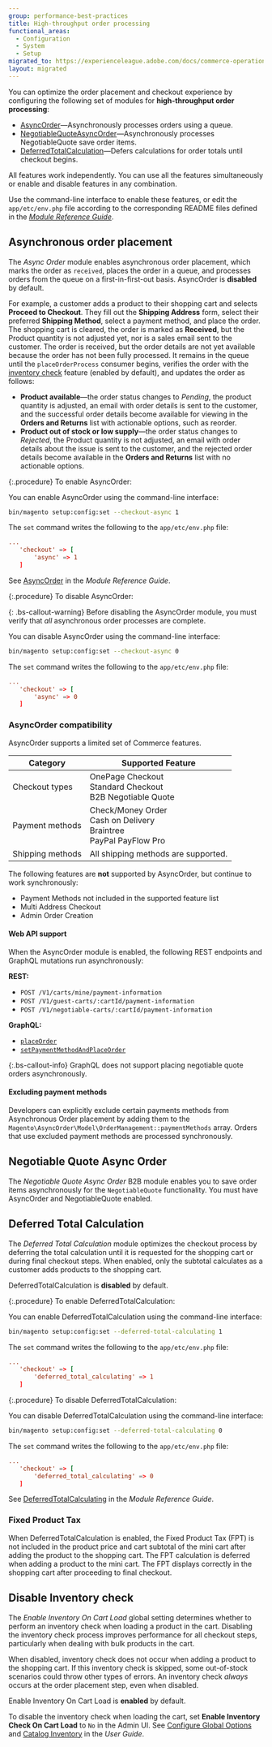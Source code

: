 ```yaml
---
group: performance-best-practices
title: High-throughput order processing
functional_areas:
  - Configuration
  - System
  - Setup
migrated_to: https://experienceleague.adobe.com/docs/commerce-operations/performance-best-practices/high-throughput-order-processing.html
layout: migrated
---
```


You can optimize the order placement and checkout experience by configuring the following set of modules for **high-throughput order processing**:

-  [AsyncOrder](#asynchronous-order-placement)—Asynchronously processes orders using a queue.
-  [NegotiableQuoteAsyncOrder](#negotiable-quote-asyn-order)—Asynchronously processes NegotiableQuote save order items.
-  [DeferredTotalCalculation](#deferred-total-calculation)—Defers calculations for order totals until checkout begins.

All features work independently. You can use all the features simultaneously or enable and disable features in any combination.

Use the command-line interface to enable these features, or edit the `app/etc/env.php` file according to the corresponding README files defined in the [_Module Reference Guide_][mrg].

## Asynchronous order placement

The _Async Order_ module enables asynchronous order placement, which marks the order as `received`, places the order in a queue, and processes orders from the queue on a first-in-first-out basis. AsyncOrder is **disabled** by default.

For example, a customer adds a product to their shopping cart and selects **Proceed to Checkout**. They fill out the **Shipping Address** form, select their preferred **Shipping Method**, select a payment method, and place the order. The shopping cart is cleared, the order is marked as **Received**, but the Product quantity is not adjusted yet, nor is a sales email sent to the customer. The order is received, but the order details are not yet available because the order has not been fully processed. It remains in the queue until the `placeOrderProcess` consumer begins, verifies the order with the [inventory check](#inventory-check) feature (enabled by default), and updates the order as follows:

-  **Product available**—the order status changes to _Pending_, the product quantity is adjusted, an email with order details is sent to the customer, and the successful order details become available for viewing in the **Orders and Returns** list with actionable options, such as reorder.
-  **Product out of stock or low supply**—the order status changes to _Rejected_, the Product quantity is not adjusted, an email with order details about the issue is sent to the customer, and the rejected order details become available in the **Orders and Returns** list with no actionable options.

{:.procedure}
To enable AsyncOrder:

You can enable AsyncOrder using the command-line interface:

```bash
bin/magento setup:config:set --checkout-async 1
```

The `set` command writes the following to the `app/etc/env.php` file:

```conf
...
   'checkout' => [
       'async' => 1
   ]
```

See [AsyncOrder][] in the _Module Reference Guide_.

{:.procedure}
To disable AsyncOrder:

{: .bs-callout-warning}
Before disabling the AsyncOrder module, you must verify that _all_ asynchronous order processes are complete.

You can disable AsyncOrder using the command-line interface:

```bash
bin/magento setup:config:set --checkout-async 0
```

The `set` command writes the following to the `app/etc/env.php` file:

```conf
...
   'checkout' => [
       'async' => 0
   ]
```

### AsyncOrder compatibility

AsyncOrder supports a limited set of Commerce features.

Category         | Supported Feature
---------------- | -----------------------
Checkout types   | OnePage Checkout<br>Standard Checkout<br>B2B Negotiable Quote
Payment methods  | Check/Money Order<br>Cash on Delivery<br>Braintree<br>PayPal PayFlow Pro
Shipping methods | All shipping methods are supported.

The following features are **not** supported by AsyncOrder, but continue to work synchronously:

-  Payment Methods not included in the supported feature list
-  Multi Address Checkout
-  Admin Order Creation

#### Web API support

When the AsyncOrder module is enabled, the following REST endpoints and GraphQL mutations run asynchronously:

**REST:**

-  `POST /V1/carts/mine/payment-information`
-  `POST /V1/guest-carts/:cartId/payment-information`
-  `POST /V1/negotiable-carts/:cartId/payment-information`

**GraphQL:**

-  [`placeOrder`]({{page.baseurl}}/graphql/mutations/place-order.html)
-  [`setPaymentMethodAndPlaceOrder`]({{page.baseurl}}/graphql/mutations/set-payment-place-order.html)

{:.bs-callout-info}
GraphQL does not support placing negotiable quote orders asynchronously.

#### Excluding payment methods

Developers can explicitly exclude certain payments methods from Asynchronous Order placement by adding them to the `Magento\AsyncOrder\Model\OrderManagement::paymentMethods` array. Orders that use excluded payment methods are processed synchronously.

## Negotiable Quote Async Order

The _Negotiable Quote Async Order_ B2B module enables you to save order items asynchronously for the `NegotiableQuote` functionality. You must have AsyncOrder and NegotiableQuote enabled.

## Deferred Total Calculation

The _Deferred Total Calculation_ module optimizes the checkout process by deferring the total calculation until it is requested for the shopping cart or during final checkout steps. When enabled, only the subtotal calculates as a customer adds products to the shopping cart.

DeferredTotalCalculation is **disabled** by default.

{:.procedure}
To enable DeferredTotalCalculation:

You can enable DeferredTotalCalculation using the command-line interface:

```bash
bin/magento setup:config:set --deferred-total-calculating 1
```

The `set` command writes the following to the `app/etc/env.php` file:

```conf
...
   'checkout' => [
       'deferred_total_calculating' => 1
   ]
```

{:.procedure}
To disable DeferredTotalCalculation:

You can disable DeferredTotalCalculation using the command-line interface:

```bash
bin/magento setup:config:set --deferred-total-calculating 0
```

The `set` command writes the following to the `app/etc/env.php` file:

```conf
...
   'checkout' => [
       'deferred_total_calculating' => 0
   ]
```

See [DeferredTotalCalculating][] in the _Module Reference Guide_.

### Fixed Product Tax

When DeferredTotalCalculation is enabled, the Fixed Product Tax (FPT) is not included in the product price and cart subtotal of the mini cart after adding the product to the shopping cart. The FPT calculation is deferred when adding a product to the mini cart. The FPT displays correctly in the shopping cart after proceeding to final checkout.

## Disable Inventory check

The _Enable Inventory On Cart Load_ global setting determines whether to perform an inventory check when loading a product in the cart. Disabling the inventory check process improves performance for all checkout steps, particularly when dealing with bulk products in the cart.

When disabled, inventory check does not occur when adding a product to the shopping cart. If this inventory check is skipped, some out-of-stock scenarios could throw other types of errors. An inventory check _always_ occurs at the order placement step, even when disabled.

Enable Inventory On Cart Load is **enabled** by default.

To disable the inventory check when loading the cart, set **Enable Inventory Check On Cart Load** to `No` in the Admin UI. See [Configure Global Options][global] and [Catalog Inventory][inventory] in the _User Guide_.

<!-- link definitions -->

[Apply patches]: {{site.baseurl}}/cloud/project/project-patch.html
[global]: https://docs.magento.com/user-guide/catalog/inventory-options-global.html
[inventory]: https://docs.magento.com/user-guide/configuration/catalog/inventory.html
[Install extensions]: {{site.baseurl}}/extensions/install/
[cloud-extensions]: {{site.baseurl}}/cloud/howtos/install-components.html

[mrg]: {{site.baseurl}}{{site.gdeurl}}/mrg/intro.html
[AsyncOrder]: {{site.baseurl}}/guides/v2.4/mrg/module-async-order.html
[DeferredTotalCalculating]: {{site.baseurl}}/guides/v2.4/mrg/module-deferred-total-calculating.html
[NegotiableQuoteAsyncOrder]: {{site.baseurl}}/guides/v2.4/mrg/module-negotiable-quote-async-order.html
